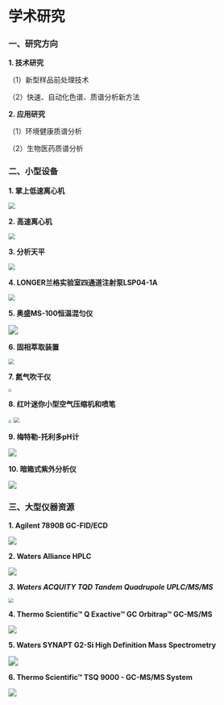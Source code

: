 # 学术研究

### 一、研究方向

**1. 技术研究**

（1）新型样品前处理技术

（2）快速、自动化色谱、质谱分析新方法

**2. 应用研究**

（1）环境健康质谱分析

（2）生物医药质谱分析

### 二、小型设备

**1. 掌上低速离心机**

<img src="../image/minicentrifugator.jpg" style="zoom:80%;">



**2. 高速离心机**

<img src="../image/centrifugator.jpg" style="zoom:80%;" >



**3. 分析天平**

<img src="../image/balance.jpg" style="zoom:80%;">



**4. LONGER兰格实验室四通道注射泵LSP04-1A**

<img src="../image/Longer LSP04-1A.jpg" style="zoom:80%;">

**5. 奥盛MS-100恒温混匀仪**

<img src="../image/MS-100.jpg" style="zoom:120%;">

**6. 固相萃取装置**

<img src="../image/SPE.jpg" style="zoom:67%;">

**7. 氮气吹干仪**

<img src="../image/N2.png" style="zoom:40%;">

**8. 红叶迷你小型空气压缩机和喷笔**

<img src="../image/Taiwan leaves.jpg" style="zoom:40%;">

<img src="../image/aribrush.jpg" style="zoom:70%;">

**9. 梅特勒-托利多pH计**

<img src="../image/pH.jpg" style="zoom:100%;">

**10. 暗箱式紫外分析仪**

<img src="../image/UV.jpg" style="zoom:100%;">



### 三、大型仪器资源

**1. Agilent 7890B GC-FID/ECD**

<img src="../image/7890b_7693_730x730_lg_11040.png" style="zoom:100%;">

**2. Waters Alliance HPLC**

<img src="../image/Alliance-PLUS-HPLC-with-RI-PDA-ELSD-Detectors.jpg" style="zoom:100%;">

***3. Waters ACQUITY TQD Tandem Quadrupole UPLC/MS/MS***

<img src="../image/Xevo_TQ-S_MS_with_Acquity_UHPLC_LCMSMS.jpg" style="zoom:60%;">

**4. Thermo Scientific™ Q Exactive™ GC Orbitrap™ GC-MS/MS**

<img src="../image/QExactive-GCMSMS-Orbitrap-with-Autosampler-frontangle-1335x1183.webp" style="zoom:100%;">

**5. Waters SYNAPT G2-Si High Definition Mass Spectrometry**

<img src="../image/overview_synaptg2hdms.jpg" style="zoom:120%;">

**6. Thermo Scientific™ TSQ 9000 - GC-MS/MS System**

<img src="../image/tsq-9000-trace-1300-as-1310-right-1300x1300.jpg-650.webp" style="zoom:100%;">

